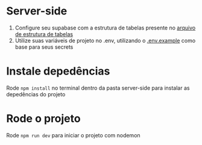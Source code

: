 # Server-side

1. Configure seu supabase com a estrutura de tabelas presente no [arquivo de estrutura de tabelas](./db_config/table_structure_dump.sql)
2. Utilize suas variáveis de projeto no .env, utilizando o [.env.example](./.env.example) como base para seus secrets

# Instale depedências

Rode `npm install` no terminal dentro da pasta server-side para instalar as depedências do projeto

# Rode o projeto

Rode `npm run dev` para iniciar o projeto com nodemon
